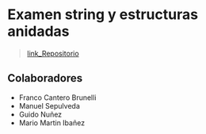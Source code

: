 # Examen string y estructuras anidadas

> [link_Repositorio](https://github.com/Ched2370/examen_I_EDA)

## Colaboradores

- Franco Cantero Brunelli
- Manuel Sepulveda 
- Guido Nuñez
- Mario Martin Ibañez 

